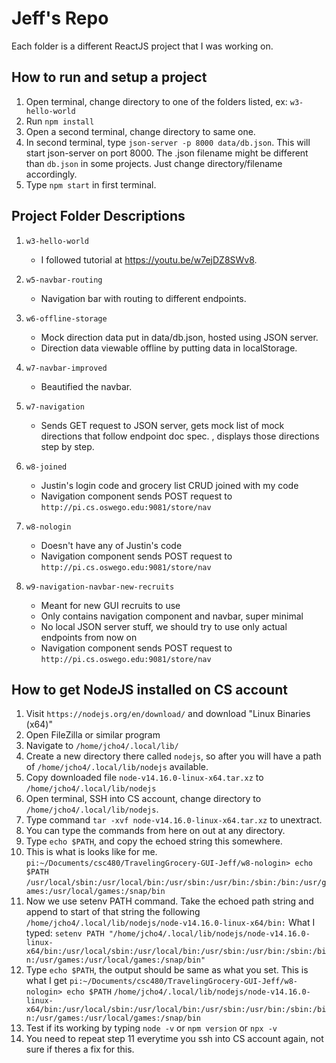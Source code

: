 # Jeff\'s Repo
Each folder is a different ReactJS project that I was working on.

## How to run and setup a project
1. Open terminal, change directory to one of the folders listed, ex: `w3-hello-world`
2. Run `npm install`
3. Open a second terminal, change directory to same one.
4. In second terminal, type `json-server -p 8000 data/db.json`. This will start json-server on port 8000. The .json filename might be different than `db.json` in some projects. Just change directory/filename accordingly.
5. Type `npm start` in first terminal.

## Project Folder Descriptions
1. `w3-hello-world`
	* I followed tutorial at https://youtu.be/w7ejDZ8SWv8.

2. `w5-navbar-routing`
	* Navigation bar with routing to different endpoints.
	
3. `w6-offline-storage`
	* Mock direction data put in data/db.json, hosted using JSON server.
	* Direction data viewable offline by putting data in localStorage.

4. `w7-navbar-improved`
	* Beautified the navbar.

5. `w7-navigation`
	* Sends GET request to JSON server, gets mock list of mock directions that follow endpoint doc spec. , displays those directions step by step.

6. `w8-joined`
	* Justin's login code and grocery list CRUD joined with my code
	* Navigation component sends POST request to `http://pi.cs.oswego.edu:9081/store/nav`

7. `w8-nologin`
	* Doesn't have any of Justin's code
	* Navigation component sends POST request to `http://pi.cs.oswego.edu:9081/store/nav`

8. `w9-navigation-navbar-new-recruits`
	* Meant for new GUI recruits to use
	* Only contains navigation component and navbar, super minimal
	* No local JSON server stuff, we should try to use only actual endpoints from now on
	* Navigation component sends POST request to `http://pi.cs.oswego.edu:9081/store/nav`

## How to get NodeJS installed on CS account
1. Visit `https://nodejs.org/en/download/` and download "Linux Binaries (x64)"
2. Open FileZilla or similar program
3. Navigate to `/home/jcho4/.local/lib/`
4. Create a new directory there called `nodejs`, so after you will have a path of `/home/jcho4/.local/lib/nodejs` available.
5. Copy downloaded file `node-v14.16.0-linux-x64.tar.xz` to `/home/jcho4/.local/lib/nodejs`
6. Open terminal, SSH into CS account, change directory to `/home/jcho4/.local/lib/nodejs`.
7. Type command `tar -xvf node-v14.16.0-linux-x64.tar.xz` to unextract.
8. You can type the commands from here on out at any directory.
9. Type `echo $PATH`, and copy the echoed string this somewhere.
10. This is what is looks like for me. 
`pi:~/Documents/csc480/TravelingGrocery-GUI-Jeff/w8-nologin> echo $PATH`
`/usr/local/sbin:/usr/local/bin:/usr/sbin:/usr/bin:/sbin:/bin:/usr/games:/usr/local/games:/snap/bin`
11. Now we use setenv PATH command. Take the echoed path string and append to start of that string the following `/home/jcho4/.local/lib/nodejs/node-v14.16.0-linux-x64/bin:`
What I typed:
`setenv PATH "/home/jcho4/.local/lib/nodejs/node-v14.16.0-linux-x64/bin:/usr/local/sbin:/usr/local/bin:/usr/sbin:/usr/bin:/sbin:/bin:/usr/games:/usr/local/games:/snap/bin"`
12. Type `echo $PATH`, the output should be same as what you set.
This is what I get
`pi:~/Documents/csc480/TravelingGrocery-GUI-Jeff/w8-nologin> echo $PATH`
`/home/jcho4/.local/lib/nodejs/node-v14.16.0-linux-x64/bin:/usr/local/sbin:/usr/local/bin:/usr/sbin:/usr/bin:/sbin:/bin:/usr/games:/usr/local/games:/snap/bin`
13. Test if its working by typing 
`node -v` or `npm version` or `npx -v`
14. You need to repeat step 11 everytime you ssh into CS account again, not sure if theres a fix for this.
